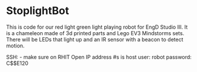 # StoplightBot

This is code for our red light green light playing robot for EngD Studio III. It is a chameleon made of 3d printed parts and Lego EV3 Mindstorms sets. There will be LEDs that light up and an IR sensor with a beacon to detect motion. 

SSH: - make sure on RHIT Open
IP address #s is host
user: robot
password: C$$E120



